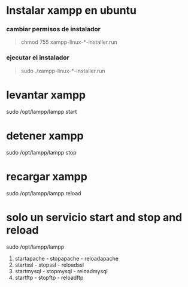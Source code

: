 # Instalar xampp en ubuntu
### cambiar permisos de instalador  
> chmod 755 xampp-linux-*-installer.run

### ejecutar el instalador
> sudo ./xampp-linux-*-installer.run

# levantar xampp
sudo /opt/lampp/lampp start

# detener xampp
sudo /opt/lampp/lampp stop

# recargar xampp
sudo /opt/lampp/lampp reload

# solo un servicio start and stop and reload
sudo /opt/lampp/lampp 
1. startapache - stopapache - reloadapache
2. startssl - stopssl - reloadssl
3. startmysql - stopmysql - reloadmysql
4. startftp - stopftp - reloadftp


